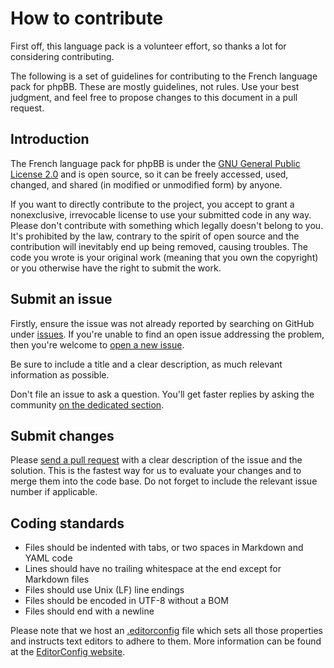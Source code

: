 # How to contribute

First off, this language pack is a volunteer effort, so thanks a lot for considering contributing.

The following is a set of guidelines for contributing to the French language pack for phpBB. These are mostly guidelines, not rules. Use your best judgment, and feel free to propose changes to this document in a pull request.

## Introduction

The French language pack for phpBB is under the [GNU General Public License 2.0](https://github.com/milescellar/phpbb-language-fr/blob/3.3.x/language/fr/LICENSE) and is open source, so it can be freely accessed, used, changed, and shared (in modified or unmodified form) by anyone.

If you want to directly contribute to the project, you accept to grant a nonexclusive, irrevocable license to use your submitted code in any way. Please don't contribute with something which legally doesn't belong to you. It's prohibited by the law, contrary to the spirit of open source and the contribution will inevitably end up being removed, causing troubles. The code you wrote is your original work (meaning that you own the copyright) or you otherwise have the right to submit the work.

## Submit an issue

Firstly, ensure the issue was not already reported by searching on GitHub under [issues](https://github.com/milescellar/phpbb-language-fr/issues). If you're unable to find an open issue addressing the problem, then you're welcome to [open a new issue](https://github.com/milescellar/phpbb-language-fr/issues/new).

Be sure to include a title and a clear description, as much relevant information as possible.

Don't file an issue to ask a question. You'll get faster replies by asking the community [on the dedicated section](https://www.phpbb.com/customise/db/translation/french/support).

## Submit changes

Please [send a pull request](https://github.com/milescellar/phpbb-language-fr/compare) with a clear description of the issue and the solution. This is the fastest way for us to evaluate your changes and to merge them into the code base. Do not forget to include the relevant issue number if applicable.

## Coding standards

- Files should be indented with tabs, or two spaces in Markdown and YAML code
- Lines should have no trailing whitespace at the end except for Markdown files
- Files should use Unix (LF) line endings
- Files should be encoded in UTF-8 without a BOM
- Files should end with a newline

Please note that we host an [.editorconfig](https://github.com/milescellar/phpbb-language-fr/blob/3.3.x/.editorconfig) file which sets all those properties and instructs text editors to adhere to them. More information can be found at the [EditorConfig website](https://editorconfig.org/).
